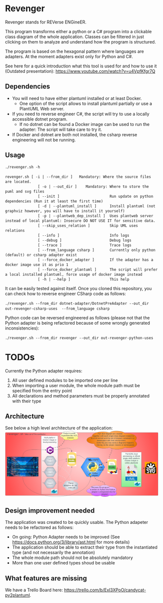 # Revenger
Revenger stands for REVerse ENGineER.

This program transforms either a python or a C# program into a clickable class diagram of the whole application.
Classes can be filtered in just clicking on them to analyze and understand how the program is structured.

The program is based on the hexagonal pattern where languages are adapters. 
At the moment adapters exist only for Python and C#.

See here for a quick introduction what this tool is used for and how to use it (Outdated presentation): https://www.youtube.com/watch?v=u4VpfKfgr7Q 


## Dependencies
* You will need to have either plantuml installed or at least Docker.
  * One option of the script allows to install plantuml partially or use a PlantUML Web server.
* If you need to reverse engineer C#, the script will try to use a locally accessible dotnet program. 
  * If no dotnet can be found a Docker image can be used to run the adapter: The script will take care to try it. 
* If Docker and dotnet are both not installed, the csharp reverse engineering will not be running. 

## Usage
```
./revenger.sh -h

revenger.sh [ -i | --from_dir ]   Mandatory: Where the source files are located.
               [ -o | --out_dir ]    Mandatory: Where to store the puml and svg files
               [ --init ]                       Run update on python dependencies (Run it at least the first time)
               [ -d | --plantuml_install ]      Install plantuml (not graphviz however, you will have to install it yourself)
               [ -p | --plantweb_dep_install ]  Uses plantweb server instead of local plantuml: Insecure DO NOT USE IT for sensitive data.
               [ --skip_uses_relation ]         Skip UML uses relations
               [ --info ]                       Info logs
               [ --debug ]                      Debug logs
               [ --trace ]                      Trace logs
               [ --from_language csharp ]       Currently only python (default) or csharp adapter exist
               [ --force_docker_adapter ]       If the adapter has a docker image use it as prio 1
               [ --force_docker_plantuml ]      The script will prefer a local installed plantuml, force usage of docker image instead
               [ -h | --help ]                  This help
```

It can be easily tested against itself. Once you cloned this repository, you can check how to reverse engineer CSharp code as follows:

`./revenger.sh --from_dir dotnet-adapter/DotnetPreAdapter --out_dir out-revenger-csharp-uses  --from_language csharp`

Python code can be reversed engineered as follows (please not that the Python adapter is being refactored because of some wrongly generated inconsistencies):

`./revenger.sh --from_dir revenger --out_dir out-revenger-python-uses`

# TODOs

Currently the Python adapter requires:
1. All user defined modules to be imported one per line
2. When importing a user module, the whole module path must be specified from the entry point
3. All declarations and method parameters must be properly annotated with their type

## Architecture
See below a high level architecture of the application:
![High level Architecture](./revenger-architecture.png?raw=true "Architecture of Revenger")
## Design improvement needed
The application was created to be quickly usable. The Python adapeter needs to be refactored as follows:
  * On going: Python Adapter needs to be improved (See https://docs.python.org/3/library/ast.html for more details)
  * The application should be able to extract their type from the instantiated type (and not necessarily the annotation)
  * The whole module path should not be absolutely mandatory
  * More than one user defined types shoud be usable
  

## What features are missing
  We have a Trello Board here: https://trello.com/b/ExI3XPoO/candycat-py2plantuml.


